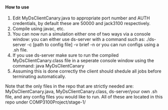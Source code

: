 #### How to use
1. Edit MyDsClientCanary.java to appropriate port number and AUTH credentials, by default these are 50000 and jack3100 respectively.
2. Compile using javac, etc.
3. You can now run a simulation either one of two ways via a console window: you can either use ds-server with a command such as: ./ds-server -c [path to config file] -v brief -n or you can run configs using a .sh file. 
4. If you use ds-server make sure to run the compiled MyDsClientCanary.class file in a seperate console window using the command: java MyDsClientCanary
5. Assuming this is done correctly the client should shedule all jobs before terminating automatically.

Note that the only files in the repo that are strictly needed are: MyDsClientCanary.java, MyDsClientCanary.class, ds-server/your own .sh file, and any config files you would like to run. All of these are located in this repo under COMP3100Project/stage-1/
